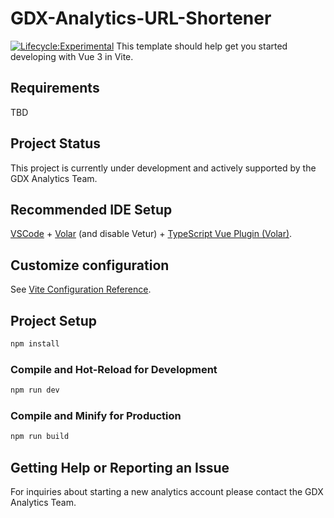 # GDX-Analytics-URL-Shortener
[![Lifecycle:Experimental](https://img.shields.io/badge/Lifecycle-Experimental-339999)](<Redirect-URL>) 
This template should help get you started developing with Vue 3 in Vite.

## Requirements 
TBD

## Project Status

This project is currently under development and actively supported by the GDX Analytics Team.


## Recommended IDE Setup

[VSCode](https://code.visualstudio.com/) + [Volar](https://marketplace.visualstudio.com/items?itemName=Vue.volar) (and disable Vetur) + [TypeScript Vue Plugin (Volar)](https://marketplace.visualstudio.com/items?itemName=Vue.vscode-typescript-vue-plugin).

## Customize configuration

See [Vite Configuration Reference](https://vitejs.dev/config/).

## Project Setup

```sh
npm install
```

### Compile and Hot-Reload for Development

```sh
npm run dev
```

### Compile and Minify for Production

```sh
npm run build
```

## Getting Help or Reporting an Issue
 
For inquiries about starting a new analytics account please contact the GDX Analytics Team.
